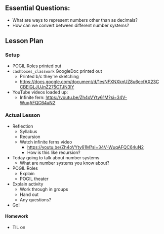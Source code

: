 ## Essential Questions:

- What are ways to represent numbers other than as decimals?
- How can we convert between different number systems?

## Lesson Plan

### Setup

- POGIL Roles printed out
- `cashboxes_classwork` GoogleDoc printed out
    - Printed b/c they're sketching
    - https://docs.google.com/document/d/1esNFXNXknUZ8u6ecfAX23CCBElGLJUJnZ275CTJN3lY
- YouTube videos loaded up:
    - Infinite fern: https://youtu.be/Zh4oVYty61M?si=34V-WuqAFQC64uN2

### Actual Lesson

- Reflection
    - Syllabus
    - Recursion
    - Watch infinite ferns video
        - https://youtu.be/Zh4oVYty61M?si=34V-WuqAFQC64uN2
        - How is this like recursion?
- Today going to talk about number systems
    - What are number systems you know about?
- POGIL Roles
    - Explain
    - POGIL theater
- Explain activity
    - Work through in groups
    - Hand out
    - Any questions?
- Go!

#### Homework

- TIL on 
